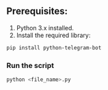 ## Prerequisites:
1. Python 3.x installed.
2. Install the required library:
```sh
pip install python-telegram-bot
```
### Run the script
```sh
python <file_name>.py
```